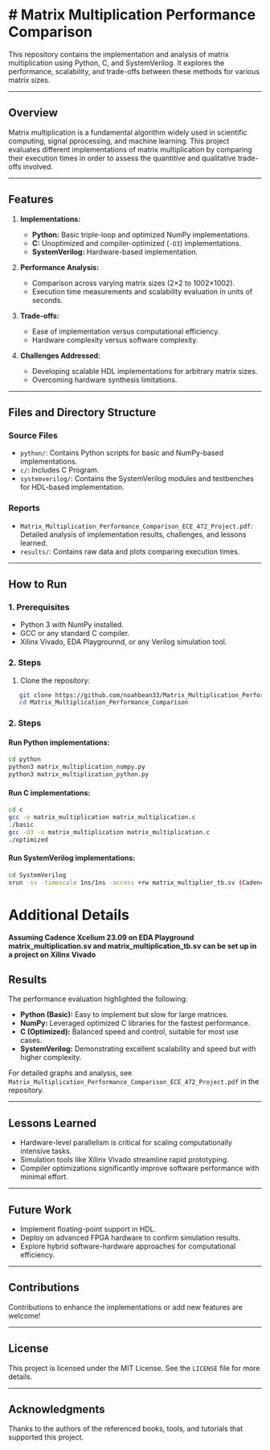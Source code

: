 # # **Matrix Multiplication Performance Comparison**

This repository contains the implementation and analysis of matrix multiplication using Python, C, and SystemVerilog. It explores the performance, scalability, and trade-offs between these methods for various matrix sizes.

---

## **Overview**
Matrix multiplication is a fundamental algorithm widely used in scientific computing, signal pprocessing, and machine learning. This project evaluates different implementations of matrix multiplication by comparing their execution times in order to assess the quantitive and qualitative trade-offs involved. 

---

## **Features**
1. **Implementations:**
   - **Python:** Basic triple-loop and optimized NumPy implementations.
   - **C:** Unoptimized and compiler-optimized (`-O3`) implementations.
   - **SystemVerilog:** Hardware-based implementation.

2. **Performance Analysis:**
   - Comparison across varying matrix sizes (2×2 to 1002×1002).
   - Execution time measurements and scalability evaluation in units of seconds.

3. **Trade-offs:**
   - Ease of implementation versus computational efficiency.
   - Hardware complexity versus software complexity.

4. **Challenges Addressed:**
   - Developing scalable HDL implementations for arbitrary matrix sizes.
   - Overcoming hardware synthesis limitations.

---

## **Files and Directory Structure**

### **Source Files**
- `python/`: Contains Python scripts for basic and NumPy-based implementations.
- `c/`: Includes C Program.
- `systemverilog/`: Contains the SystemVerilog modules and testbenches for HDL-based implementation.

### **Reports**
- `Matrix_Multiplication_Performance_Comparison_ECE_472_Project.pdf`: Detailed analysis of implementation results, challenges, and lessons learned.
- `results/`: Contains raw data and plots comparing execution times.

---

## **How to Run**

### **1. Prerequisites**
- Python 3 with NumPy installed.
- GCC or any standard C compiler.
- Xilinx Vivado, EDA Playgrounnd, or any Verilog simulation tool.

### **2. Steps**
1. Clone the repository:
```bash
   git clone https://github.com/noahbean33/Matrix_Multiplication_Performance_Comparison.git
   cd Matrix_Multiplication_Performance_Comparison
```

   ### **2. Steps**   
#### **Run Python implementations**:
   ```bash
cd python
python3 matrix_multiplication_numpy.py
python3 matrix_multiplication_python.py
```

#### Run C implementations:
   ```bash
cd c
gcc -o matrix_multiplication matrix_multiplication.c
./basic
gcc -O3 -o matrix_multiplication matrix_multiplication.c
./optimized
   ```

#### Run SystemVerilog implementations:
   ```bash
cd SystemVerilog
xrun -sv -timescale 1ns/1ns -access +rw matrix_multiplier_tb.sv (Cadence Xcelium 23.09)
   ```

# Additional Details

**Assuming Cadence Xcelium 23.09 on EDA Playground**
**matrix_multiplication.sv and matrix_multiplication_tb.sv can be set up in a project on Xilinx Vivado**

## Results

The performance evaluation highlighted the following:

- **Python (Basic):** Easy to implement but slow for large matrices.
- **NumPy:** Leveraged optimized C libraries for the fastest performance.
- **C (Optimized):** Balanced speed and control, suitable for most use cases.
- **SystemVerilog:** Demonstrating excellent scalability and speed but with higher complexity.

For detailed graphs and analysis, see `Matrix_Multiplication_Performance_Comparison_ECE_472_Project.pdf` in the repository.

---

## Lessons Learned

- Hardware-level parallelism is critical for scaling computationally intensive tasks.
- Simulation tools like Xilinx Vivado streamline rapid prototyping.
- Compiler optimizations significantly improve software performance with minimal effort.

---

## Future Work

- Implement floating-point support in HDL.
- Deploy on advanced FPGA hardware to confirm simulation results.
- Explore hybrid software-hardware approaches for computational efficiency.

---

## Contributions

Contributions to enhance the implementations or add new features are welcome!

---

## License

This project is licensed under the MIT License. See the `LICENSE` file for more details.

---

## Acknowledgments

Thanks to the authors of the referenced books, tools, and tutorials that supported this project.
